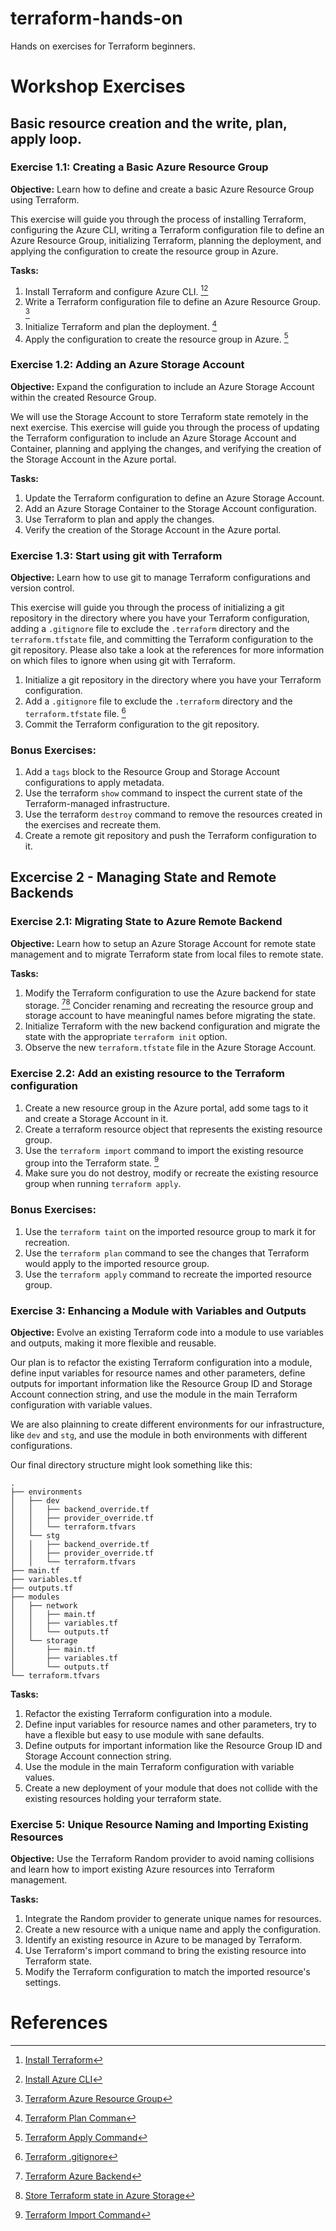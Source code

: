 # terraform-hands-on
Hands on exercises for Terraform beginners.

# Workshop Exercises

## Basic resource creation and the write, plan, apply loop.

### Exercise 1.1: Creating a Basic Azure Resource Group
**Objective:** Learn how to define and create a basic Azure Resource Group using Terraform.

This exercise will guide you through the process of installing Terraform, configuring the Azure CLI, writing a Terraform configuration file to define an Azure Resource Group, initializing Terraform, planning the deployment, and applying the configuration to create the resource group in Azure.

**Tasks:**
1. Install Terraform and configure Azure CLI. [^1][^2]
2. Write a Terraform configuration file to define an Azure Resource Group. [^5]
3. Initialize Terraform and plan the deployment. [^7]
4. Apply the configuration to create the resource group in Azure. [^6]

### Exercise 1.2: Adding an Azure Storage Account
**Objective:** Expand the configuration to include an Azure Storage Account within the created Resource Group.

We will use the Storage Account to store Terraform state remotely in the next exercise. This exercise will guide you through the process of updating the Terraform configuration to include an Azure Storage Account and Container, planning and applying the changes, and verifying the creation of the Storage Account in the Azure portal.

**Tasks:**
1. Update the Terraform configuration to define an Azure Storage Account.
2. Add an Azure Storage Container to the Storage Account configuration.
3. Use Terraform to plan and apply the changes.
4. Verify the creation of the Storage Account in the Azure portal.

### Exercise 1.3: Start using git with Terraform
**Objective:** Learn how to use git to manage Terraform configurations and version control.

This exercise will guide you through the process of initializing a git repository in the directory where you have your Terraform configuration, adding a `.gitignore` file to exclude the `.terraform` directory and the `terraform.tfstate` file, and committing the Terraform configuration to the git repository. Please also take a look at the references for more information on which files to ignore when using git with Terraform.

1. Initialize a git repository in the directory where you have your Terraform configuration.
2. Add a `.gitignore` file to exclude the `.terraform` directory and the `terraform.tfstate` file. [^12]
3. Commit the Terraform configuration to the git repository.

### Bonus Exercises:
1. Add a `tags` block to the Resource Group and Storage Account configurations to apply metadata.
2. Use the terraform `show` command to inspect the current state of the Terraform-managed infrastructure.
3. Use the terraform `destroy` command to remove the resources created in the exercises and recreate them.
4. Create a remote git repository and push the Terraform configuration to it.


## Excercise 2 - Managing State and Remote Backends
### Exercise 2.1: Migrating State to Azure Remote Backend
**Objective:** Learn how to setup an Azure Storage Account for remote state management and to migrate Terraform state from local files to remote state.

**Tasks:**
1. Modify the Terraform configuration to use the Azure backend for state storage. [^3][^4] Concider renaming and recreating the resource group and storage account to have meaningful names before migrating the state.
2. Initialize Terraform with the new backend configuration and migrate the state with the appropriate `terraform init` option.
3. Observe the new `terraform.tfstate` file in the Azure Storage Account.

### Exercise 2.2: Add an existing resource to the Terraform configuration
1. Create a new resource group in the Azure portal, add some tags to it and create a Storage Account in it.
2. Create a terraform resource object that represents the existing resource group.
3. Use the `terraform import` command to import the existing resource group into the Terraform state. [^8]
4. Make sure you do not destroy, modify or recreate the existing resource group when running `terraform apply`.

### Bonus Exercises:
1. Use the `terraform taint` on the imported resource group to mark it for recreation.
2. Use the `terraform plan` command to see the changes that Terraform would apply to the imported resource group.
3. Use the `terraform apply` command to recreate the imported resource group.

### Exercise 3: Enhancing a Module with Variables and Outputs
**Objective:** Evolve an existing Terraform code into a module to use variables and outputs, making it more flexible and reusable.

Our plan is to refactor the existing Terraform configuration into a module, define input variables for resource names and other parameters, define outputs for important information like the Resource Group ID and Storage Account connection string, and use the module in the main Terraform configuration with variable values.

We are also plainning to create different environments for our infrastructure, like `dev` and `stg`, and use the module in both environments with different configurations.

Our final directory structure might look something like this:

```
.
├── environments
│   ├── dev
│   │   ├── backend_override.tf
│   │   ├── provider_override.tf
│   │   └── terraform.tfvars
│   └── stg
│   │   ├── backend_override.tf
│   │   ├── provider_override.tf
│   │   └── terraform.tfvars
├── main.tf
├── variables.tf
├── outputs.tf
├── modules
│   ├── network
│   │   ├── main.tf
│   │   ├── variables.tf
│   │   └── outputs.tf
│   └── storage
│       ├── main.tf
│       ├── variables.tf
│       └── outputs.tf
└── terraform.tfvars
```

**Tasks:**
1. Refactor the existing Terraform configuration into a module.
2. Define input variables for resource names and other parameters, try to have a flexible but easy to use module with sane defaults.
3. Define outputs for important information like the Resource Group ID and Storage Account connection string.
4. Use the module in the main Terraform configuration with variable values.
5. Create a new deployment of your module that does not collide with the existing resources holding your terraform state.

### Exercise 5: Unique Resource Naming and Importing Existing Resources
**Objective:** Use the Terraform Random provider to avoid naming collisions and learn how to import existing Azure resources into Terraform management.

**Tasks:**
1. Integrate the Random provider to generate unique names for resources.
2. Create a new resource with a unique name and apply the configuration.
3. Identify an existing resource in Azure to be managed by Terraform.
4. Use Terraform's import command to bring the existing resource into Terraform state.
5. Modify the Terraform configuration to match the imported resource's settings.


# References

[^1]: [Install Terraform](https://learn.hashicorp.com/tutorials/terraform/install-cli)

[^2]: [Install Azure CLI](https://docs.microsoft.com/en-us/cli/azure/install-azure-cli)

[^3]:	[Terraform Azure Backend](https://developer.hashicorp.com/terraform/language/settings/backends/azurerm#example-backend-configurations)

[^4]: [Store Terraform state in Azure Storage](https://learn.microsoft.com/en-us/azure/developer/terraform/store-state-in-azure-storage)

[^5]: [Terraform Azure Resource Group](https://registry.terraform.io/providers/hashicorp/azurerm/latest/docs/resources/resource_group)

[^6]: [Terraform Apply Command](https://developer.hashicorp.com/terraform/cli/commands/apply)

[^7]: [Terraform Plan Comman](https://developer.hashicorp.com/terraform/cli/commands/plan)

[^8]: [Terraform Import Command](https://www.terraform.io/docs/cli/import/index.html)

[^9]: [Terraform Random Provider](https://registry.terraform.io/providers/hashicorp/random/latest/docs)

[^10]: [Terraform Variables](https://www.terraform.io/docs/language/values/variables.html)

[^11]: [Terraform Outputs](https://www.terraform.io/docs/language/values/outputs.html)

[^12]: [Terraform .gitignore](https://github.com/github/gitignore/blob/main/Terraform.gitignore)